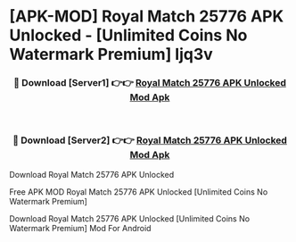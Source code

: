 # [APK-MOD] Royal Match 25776 APK Unlocked - [Unlimited Coins No Watermark Premium] ljq3v



<div align="center">
<h3>🔴 Download [Server1] 👉👉 <a href="https://momento.my/?title=Royal_Match_25776_APK_Unlocked">Royal Match 25776 APK Unlocked Mod Apk</a></h3><br>

<h3>🔴 Download [Server2] 👉👉 <a href="https://momento.my/?title=Royal_Match_25776_APK_Unlocked">Royal Match 25776 APK Unlocked Mod Apk</a></h3>
</div>



Download Royal Match 25776 APK Unlocked 

Free APK MOD Royal Match 25776 APK Unlocked [Unlimited Coins No Watermark Premium]

Download Royal Match 25776 APK Unlocked [Unlimited Coins No Watermark Premium] Mod For Android
